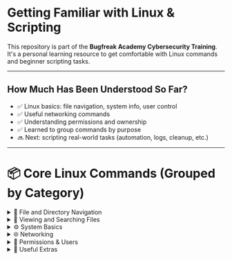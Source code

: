 # Getting Familiar with Linux & Scripting

This repository is part of the **Bugfreak Academy Cybersecurity Training**. It's a personal learning resource to get comfortable with Linux commands and beginner scripting tasks.

---

## How Much Has Been Understood So Far?

- ✅ Linux basics: file navigation, system info, user control  
- ✅ Useful networking commands  
- ✅ Understanding permissions and ownership  
- ✅ Learned to group commands by purpose  
- 🔜 Next: scripting real-world tasks (automation, logs, cleanup, etc.)

---

# 📦 Core Linux Commands (Grouped by Category)

<details>
<summary>📁 File and Directory Navigation</summary>

```bash
pwd                : Show current working directory
ls                 : List files in the current directory
cd foldername      : Change directory
mkdir foldername   : Create a new folder
rmdir foldername   : Remove an empty folder
touch filename.txt : Create an empty file
cp file1 file2     : Copy a file
mv old new         : Rename or move a file
rm file.txt        : Delete a file
clear              : Clear the terminal screen
```
</details>

<details>
<summary>📄 Viewing and Searching Files</summary>

```bash
cat file.txt         : Show file contents
less file.txt        : View large files
head -n 10 file.txt  : Show first 10 lines
tail -n 10 file.txt  : Show last 10 lines
grep "word" file     : Search for a word
find . -name "*.txt" : Find .txt files in folder
wc -l file.txt       : Count lines in file
file filename        : Check file type
stat filename        : View metadata
diff file1 file2     : Compare files
```
</details>

<details>
<summary>⚙️ System Basics</summary>

```bash
whoami     : Show your username
id         : Show UID, GID and groups
date       : Show current date/time
cal        : Show calendar
uptime     : Show how long system is on
df -h      : Show disk usage
free -h    : Show memory usage
top        : Live process viewer
uname -r   : Show kernel version
hostname   : Show machine name
```
</details>

<details>
<summary>🌐 Networking</summary>

```bash
ip a                  : Show IP addresses
ping google.com       : Test internet connection
curl http://...       : Fetch a webpage
wget http://...       : Download a file
netstat -tuln         : Show open ports
nslookup domain.com   : DNS info
dig domain.com        : Detailed DNS info
traceroute domain.com : Route to server
host domain.com       : Resolve host
whois domain.com      : Domain registration info
```
</details>

<details>
<summary>🔐 Permissions & Users</summary>

```bash
chmod 755 file        : Change file permissions
chown user:group file : Change owner
sudo command          : Run as root
adduser username      : Add new user
passwd username       : Set password
groups username       : Show user groups
su -                  : Switch to root
who                   : Who is logged in
last                  : Login history
history               : Command history
```
</details>

<details>
<summary>🔧 Useful Extras</summary>

```bash
man ls              : Manual page for command
alias ll='ls -l'    : Create alias
uptime -p           : Pretty uptime
ps aux              : List processes
kill PID            : Kill process
xargs               : Chain command inputs
tee file.txt        : Save and display output
sleep 5             : Pause script
yes                 : Print repeated string
hostnamectl         : Manage hostname
reboot              : Restart system
shutdown now        : Power off
df -Th              : Disk usage + type
lsb_release -a      : Distro info
env                 : Show environment vars
export VAR=value    : Set environment var
echo $VAR           : Print environment var
basename /path/file : Show filename
dirname /path/file  : Show directory path
tac file.txt        : Reverse `cat`
```
</details>
